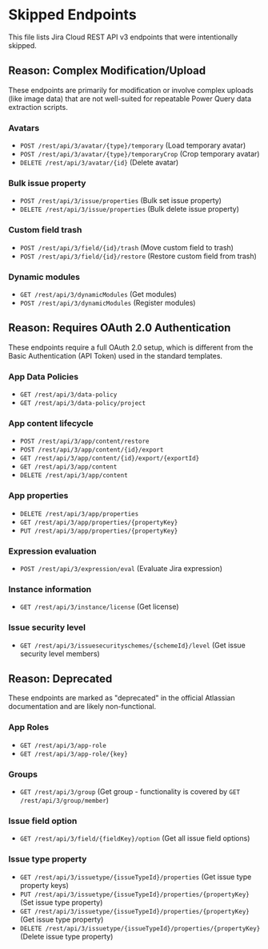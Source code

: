 # Skipped Endpoints

This file lists Jira Cloud REST API v3 endpoints that were intentionally skipped.

## Reason: Complex Modification/Upload

These endpoints are primarily for modification or involve complex uploads (like image data) that are not well-suited for repeatable Power Query data extraction scripts.

### Avatars

- `POST /rest/api/3/avatar/{type}/temporary` (Load temporary avatar)
- `POST /rest/api/3/avatar/{type}/temporaryCrop` (Crop temporary avatar)
- `DELETE /rest/api/3/avatar/{id}` (Delete avatar)

### Bulk issue property

- `POST /rest/api/3/issue/properties` (Bulk set issue property)
- `DELETE /rest/api/3/issue/properties` (Bulk delete issue property)

### Custom field trash

- `POST /rest/api/3/field/{id}/trash` (Move custom field to trash)
- `POST /rest/api/3/field/{id}/restore` (Restore custom field from trash)

### Dynamic modules

- `GET /rest/api/3/dynamicModules` (Get modules)
- `POST /rest/api/3/dynamicModules` (Register modules)

## Reason: Requires OAuth 2.0 Authentication

These endpoints require a full OAuth 2.0 setup, which is different from the Basic Authentication (API Token) used in the standard templates.

### App Data Policies

- `GET /rest/api/3/data-policy`
- `GET /rest/api/3/data-policy/project`

### App content lifecycle

- `POST /rest/api/3/app/content/restore`
- `POST /rest/api/3/app/content/{id}/export`
- `GET /rest/api/3/app/content/{id}/export/{exportId}`
- `GET /rest/api/3/app/content`
- `DELETE /rest/api/3/app/content`

### App properties

- `DELETE /rest/api/3/app/properties`
- `GET /rest/api/3/app/properties/{propertyKey}`
- `PUT /rest/api/3/app/properties/{propertyKey}`

### Expression evaluation

- `POST /rest/api/3/expression/eval` (Evaluate Jira expression)

### Instance information

- `GET /rest/api/3/instance/license` (Get license)

### Issue security level

- `GET /rest/api/3/issuesecurityschemes/{schemeId}/level` (Get issue security level members)

## Reason: Deprecated

These endpoints are marked as "deprecated" in the official Atlassian documentation and are likely non-functional.

### App Roles

- `GET /rest/api/3/app-role`
- `GET /rest/api/3/app-role/{key}`

### Groups

- `GET /rest/api/3/group` (Get group - functionality is covered by `GET /rest/api/3/group/member`)

### Issue field option

- `GET /rest/api/3/field/{fieldKey}/option` (Get all issue field options)

### Issue type property

- `GET /rest/api/3/issuetype/{issueTypeId}/properties` (Get issue type property keys)
- `PUT /rest/api/3/issuetype/{issueTypeId}/properties/{propertyKey}` (Set issue type property)
- `GET /rest/api/3/issuetype/{issueTypeId}/properties/{propertyKey}` (Get issue type property)
- `DELETE /rest/api/3/issuetype/{issueTypeId}/properties/{propertyKey}` (Delete issue type property)
